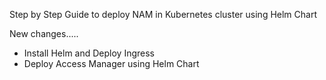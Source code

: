 Step by Step Guide to deploy NAM in Kubernetes cluster using Helm Chart

New changes.....

- Install Helm and Deploy Ingress
- Deploy Access Manager using Helm Chart